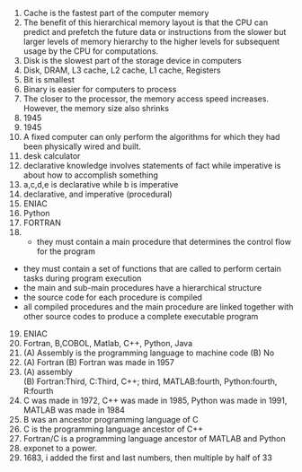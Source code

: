 1. Cache is the fastest part of the computer memory
2.  The benefit of this hierarchical memory layout is that the CPU can predict and prefetch the future data or instructions from the slower but larger levels of memory hierarchy to the higher levels for subsequent usage by the CPU for computations.
3.  Disk is the slowest part of the storage device in computers
4.  Disk, DRAM, L3 cache, L2 cache, L1 cache, Registers
5.  Bit is smallest
6.  Binary is easier for computers to process
7.  The closer to the processor, the memory access speed increases. However, the memory size also shrinks
8.  1945
9.  1945
10.  A fixed computer can only perform the algorithms for which they had been physically wired and built.
11.  desk calculator
12.  declarative knowledge involves statements of fact while imperative is about how to accomplish something
13.  a,c,d,e is declarative while b is imperative
14.  declarative, and imperative (procedural)
15.  ENIAC
16.  Python
17.  FORTRAN
18. + they must contain a main procedure that determines the control flow for the program  
+ they must contain a set of functions that are called to perform certain tasks during program execution  
+ the main and sub-main procedures have a hierarchical structure  
+ the source code for each procedure is compiled  
+ all compiled procedures and the main procedure are linked together with other source codes to produce a complete executable program  
19.  ENIAC
20.  Fortran, B,COBOL, Matlab, C++, Python, Java
21.  (A) Assembly is the programming language to machine code
(B) No  
22.  (A) Fortran
(B) Fortran was made in 1957  
23.  (A) assembly  
(B)  Fortran:Third, C:Third, C++; third, MATLAB:fourth, Python:fourth, R:fourth  
24.  C was made in 1972, C++ was made in 1985, Python was made in 1991, MATLAB was made in 1984
25.  B was an ancestor programming language of C
26.  C is the programming language ancestor of C++
27.  Fortran/C is a programming language ancestor of MATLAB and Python
28.  exponet to a power. 
29.  1683, i added the first and last numbers, then multiple by half of 33


